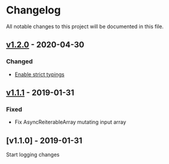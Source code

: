 # Changelog
All notable changes to this project will be documented in this file.

<a name="v1.2.0"></a>
## [v1.2.0](https://github.com/rubensworks/asyncreiterable.js/compare/v1.1.1...v1.2.0) - 2020-04-30

### Changed
* [Enable strict typings](https://github.com/rubensworks/asyncreiterable.js/commit/6719993629249e8ce5d1df62ecc7bb174fc43bb7)

<a name="v1.1.1"></a>
## [v1.1.1](https://github.com/rubensworks/asyncreiterable.js/compare/v1.1.0...v1.1.1) - 2019-01-31

### Fixed
* Fix AsyncReiterableArray mutating input array

<a name="v1.1.0"></a>
## [v1.1.0] - 2019-01-31

Start logging changes
